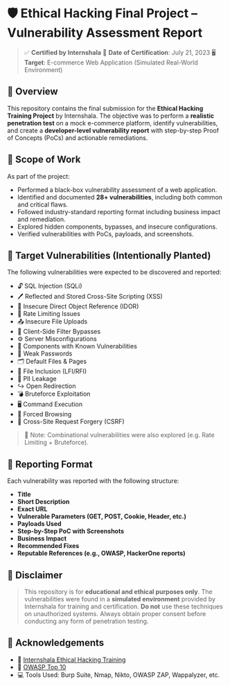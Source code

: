 

# 🛡️ Ethical Hacking Final Project – Vulnerability Assessment Report

> ✅ **Certified by Internshala**
> 📅 **Date of Certification**: July 21, 2023
> 🖥️ **Target**: E-commerce Web Application (Simulated Real-World Environment)



## 📌 Overview

This repository contains the final submission for the **Ethical Hacking Training Project** by Internshala. The objective was to perform a **realistic penetration test** on a mock e-commerce platform, identify vulnerabilities, and create a **developer-level vulnerability report** with step-by-step Proof of Concepts (PoCs) and actionable remediations.


## 🧪 Scope of Work

As part of the project:

* Performed a black-box vulnerability assessment of a web application.
* Identified and documented **28+ vulnerabilities**, including both common and critical flaws.
* Followed industry-standard reporting format including business impact and remediation.
* Explored hidden components, bypasses, and insecure configurations.
* Verified vulnerabilities with PoCs, payloads, and screenshots.



## 🎯 Target Vulnerabilities (Intentionally Planted)

The following vulnerabilities were expected to be discovered and reported:

* 🔓 SQL Injection (SQLi)
* 🖊️ Reflected and Stored Cross-Site Scripting (XSS)
* 🧾 Insecure Direct Object Reference (IDOR)
* 🚀 Rate Limiting Issues
* 📤 Insecure File Uploads
* 🔄 Client-Side Filter Bypasses
* ⚙️ Server Misconfigurations
* 🧩 Components with Known Vulnerabilities
* 🔑 Weak Passwords
* 🗂️ Default Files & Pages
* 📂 File Inclusion (LFI/RFI)
* 🔐 PII Leakage
* ↪️ Open Redirection
* 💣 Bruteforce Exploitation
* 🖥️ Command Execution
* 📁 Forced Browsing
* 🔄 Cross-Site Request Forgery (CSRF)

> 📌 Note: Combinational vulnerabilities were also explored (e.g. Rate Limiting + Bruteforce).



## 📄 Reporting Format

Each vulnerability was reported with the following structure:

* **Title**
* **Short Description**
* **Exact URL**
* **Vulnerable Parameters (GET, POST, Cookie, Header, etc.)**
* **Payloads Used**
* **Step-by-Step PoC with Screenshots**
* **Business Impact**
* **Recommended Fixes**
* **Reputable References (e.g., OWASP, HackerOne reports)**



## 🚫 Disclaimer

> This repository is for **educational and ethical purposes only**. The vulnerabilities were found in a **simulated environment** provided by Internshala for training and certification.
> **Do not** use these techniques on unauthorized systems. Always obtain proper consent before conducting any form of penetration testing.



## 🙌 Acknowledgements

* 🧠 [Internshala Ethical Hacking Training](https://trainings.internshala.com/ethical-hacking/)
* 📘 [OWASP Top 10](https://owasp.org/www-project-top-ten/)
* 💻 Tools Used: Burp Suite, Nmap, Nikto, OWASP ZAP, Wappalyzer, etc.
